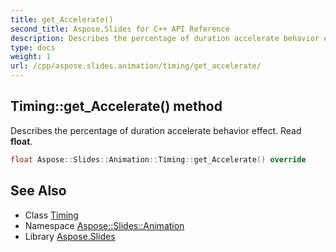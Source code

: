 ```yaml
---
title: get_Accelerate()
second_title: Aspose.Slides for C++ API Reference
description: Describes the percentage of duration accelerate behavior effect. Read float.
type: docs
weight: 1
url: /cpp/aspose.slides.animation/timing/get_accelerate/
---
```

## Timing::get_Accelerate() method


Describes the percentage of duration accelerate behavior effect. Read **float**.

```cpp
float Aspose::Slides::Animation::Timing::get_Accelerate() override
```

## See Also

* Class [Timing](./)
* Namespace [Aspose::Slides::Animation](../)
* Library [Aspose.Slides](../../)